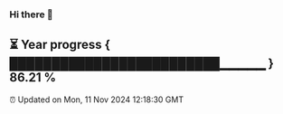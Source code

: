 ### Hi there 👋
⏳ Year progress { █████████████████████████▁▁▁▁▁ } 86.21 %
---
⏰ Updated on Mon, 11 Nov 2024 12:18:30 GMT

